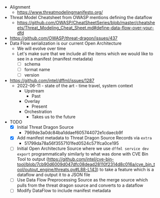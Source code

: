 - Alignment
  - https://www.threatmodelingmanifesto.org/
- Threat Model Cheatsheet from OWASP mentions defining the dataflow
  - https://github.com/OWASP/CheatSheetSeries/blob/master/cheatsheets/Threat_Modeling_Cheat_Sheet.md#define-data-flow-over-your-dfd
- https://github.com/OWASP/threat-dragon/issues/437
- Data Flow serialization is our current Open Architecture
  - We will evolve over time
  - Let's make sure that we include all the items which we would like to see in a manifest (manifest metadata)
    - [ ] schema
    - [ ] format name
    - [ ] version
- https://github.com/intel/dffml/issues/1287
  - 2022-06-11 - state of the art - time travel, system context
    - Upstream
      - Past
    - Overlay
      - Present
    - Orchestration
      - Takes us to the future
- TODO
  - [x] Initial Threat Dragon Source
    - 7969de3a0dc84ba1ddaef605744072e1cdaecb9f
  - [x] Add manifest metadata to Threat Dragon Source Records via `extra`
    - 51799da78a56f3557101fed0524c571fca0ce195
  - [ ] Initial Open Architecture Source where we use `dffml service dev export` programmatically similarly to what was done with CVE Bin Tool to output  (https://github.com/intel/cve-bin-tool/blob/7cb90d6009d047dfc08dead28110f2314d8c016a/cve_bin_tool/output_engine/threats.py#L88-L143) to take a feature which is a dataflow and output it to a JSON file
  - [ ] Use Data Flow Preprocessing Source as the merge source which pulls from the threat dragon source and converts to a dataflow
  - [ ] Modify DataFlow to include manifest metadata
